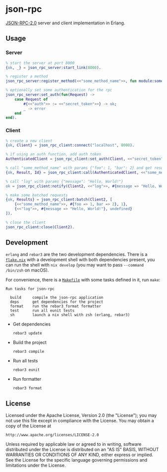 # json-rpc

[JSON-RPC-2.0](https://www.jsonrpc.org/specification) server and client implementation in Erlang.

## Usage

### Server

```erlang
% start the server at port 8000
{ok, _} = json_rpc_server:start_link(8000).

% register a method
json_rpc_server:register_method(<<"some_method_name">>, fun module:some_method/1).

% optionally set some authentication for the rpc
json_rpc_server:set_auth(fun(Request) ->
    case Request of
        #{<<"auth">> := <<"secret_token">>} -> ok;
        _ -> error
    end
end).
```

### Client

```erlang
% create a new client
{ok, Client} = json_rpc_client:connect("localhost", 8000).

% if using an auth function, add auth token
AuthenticatedClient = json_rpc_client:set_auth(Client, <<"secret_token">>).

% call "some_method_name" with params {"foo": 1, "bar": 2} and get result
{ok, Result, Id} = json_rpc_client:call(AuthenticatedClient, <<"some_method_name">>, #{foo => 1, bar => 2}, 1).

% call "log" with params {"message": "Hello, World!"}
ok = json_rpc_client:notify(Client2, <<"log">>, #{message => "Hello, World!"}).

% make some batched requests
{ok, Results} = json_rpc_client:batch(Client2, [
    {<<"some_method_name">>, #{foo => 1, bar => 2}, 1},
    {<<"log">>, #{message => "Hello, World!"}, undefined}
]).

% close the client
json_rpc_client:close(Client2).
```

## Development

`erlang` and `rebar3` are the two development dependencies. There is a [`flake.nix`](./flake.nix) with a development shell with both dependencies present, you can run the shell with `nix develop` (you may want to pass `--command /bin/zsh` on macOS).

For convenience, there is a [`Makefile`](./Makefile) with some tasks defined in it, run `make`:

```
Run tasks for json-rpc

  build     compile the json-rpc application
  deps      get dependencies for the project
  format    run the rebar3_format formatter
  test      run all eunit tests
  sh        launch a nix shell with zsh (erlang, rebar3)
```

- Get dependencies
  ```
  rebar3 update
  ```
- Build the project
  ```
  rebar3 compile
  ```
- Run all tests
  ```
  rebar3 eunit
  ```
- Run formatter
  ```
  rebar3 format
  ```

## License

Licensed under the Apache License, Version 2.0 (the "License");
you may not use this file except in compliance with the License.
You may obtain a copy of the License at

    http://www.apache.org/licenses/LICENSE-2.0

Unless required by applicable law or agreed to in writing, software
distributed under the License is distributed on an "AS IS" BASIS,
WITHOUT WARRANTIES OR CONDITIONS OF ANY KIND, either express or implied.
See the License for the specific language governing permissions and
limitations under the License.
